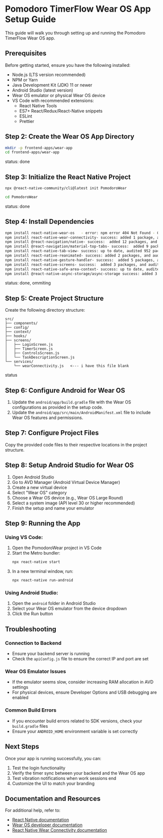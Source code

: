 # Pomodoro TimerFlow Wear OS App Setup Guide

This guide will walk you through setting up and running the Pomodoro TimerFlow Wear OS app.

## Prerequisites

Before getting started, ensure you have the following installed:

- Node.js (LTS version recommended)
- NPM or Yarn
- Java Development Kit (JDK) 11 or newer
- Android Studio (latest version)
- Wear OS emulator or physical Wear OS device
- VS Code with recommended extensions:
  - React Native Tools
  - ES7+ React/Redux/React-Native snippets
  - ESLint
  - Prettier

## Step 2: Create the Wear OS App Directory

```bash
mkdir -p frontend-apps/wear-app
cd frontend-apps/wear-app
```

status: done


## Step 3: Initialize the React Native Project

```bash
npx @react-native-community/cli@latest init PomodoroWear

cd PomodoroWear
```
status: done
## Step 4: Install Dependencies

```bash
npm install react-native-wear-os   - error: npm error 404 Not Found - GET https://registry.npmjs.org/react-native-wear-os - Not found  <--- irrelevant- we are ommiting this
npm install react-native-wear-connectivity- success: added 1 package, and audited 931 packages in 3s
npm install @react-navigation/native- success:  added 12 packages, and audited 943 packages in 3s
npm install @react-navigation/material-top-tabs- success:  added 9 packages, and audited 952 packages in 6s
npm install react-native-tab-view- success: up to date, audited 952 packages in 3s
npm install react-native-reanimated- success: added 2 packages, and audited 954 packages in 4s
npm install react-native-gesture-handler- success:  added 5 packages, and audited 959 packages in 4s
npm install react-native-screens- success:  added 3 packages, and audited 962 packages in 3s
npm install react-native-safe-area-context- success: up to date, audited 962 packages in 3s
npm install @react-native-async-storage/async-storage success: added 3 packages, and audited 965 packages in 3s
```
status: done, ommiting 
## Step 5: Create Project Structure

Create the following directory structure:

```
src/
├── components/
├── config/
├── context/
├── hooks/
├── screens/
│   ├── LoginScreen.js
│   ├── TimerScreen.js
│   ├── ControlsScreen.js
│   └── TaskDescriptionScreen.js
└── services/
    └── wearConnectivity.js   <--- i have this file blank
```
status 
## Step 6: Configure Android for Wear OS

1. Update the `android/app/build.gradle` file with the Wear OS configurations as provided in the setup code.
2. Update the `android/app/src/main/AndroidManifest.xml` file to include Wear OS features and permissions.

## Step 7: Configure Project Files

Copy the provided code files to their respective locations in the project structure.

## Step 8: Setup Android Studio for Wear OS

1. Open Android Studio
2. Go to AVD Manager (Android Virtual Device Manager)
3. Create a new virtual device
4. Select "Wear OS" category
5. Choose a Wear OS device (e.g., Wear OS Large Round)
6. Select a system image (API level 30 or higher recommended)
7. Finish the setup and name your emulator

## Step 9: Running the App

### Using VS Code:

1. Open the PomodoroWear project in VS Code
2. Start the Metro bundler:
   ```bash
   npx react-native start
   ```
3. In a new terminal window, run:
   ```bash
   npx react-native run-android
   ```

### Using Android Studio:

1. Open the `android` folder in Android Studio
2. Select your Wear OS emulator from the device dropdown
3. Click the Run button

## Troubleshooting

### Connection to Backend
- Ensure your backend server is running
- Check the `apiConfig.js` file to ensure the correct IP and port are set

### Wear OS Emulator Issues
- If the emulator seems slow, consider increasing RAM allocation in AVD settings
- For physical devices, ensure Developer Options and USB debugging are enabled

### Common Build Errors
- If you encounter build errors related to SDK versions, check your `build.gradle` files
- Ensure your `ANDROID_HOME` environment variable is set correctly

## Next Steps

Once your app is running successfully, you can:

1. Test the login functionality
2. Verify the timer sync between your backend and the Wear OS app
3. Test vibration notifications when work sessions end
4. Customize the UI to match your branding

## Documentation and Resources

For additional help, refer to:
- [React Native documentation](https://reactnative.dev/docs/getting-started)
- [Wear OS developer documentation](https://developer.android.com/training/wearables)
- [React Native Wear Connectivity documentation](https://github.com/mthuong/react-native-wear-connectivity)